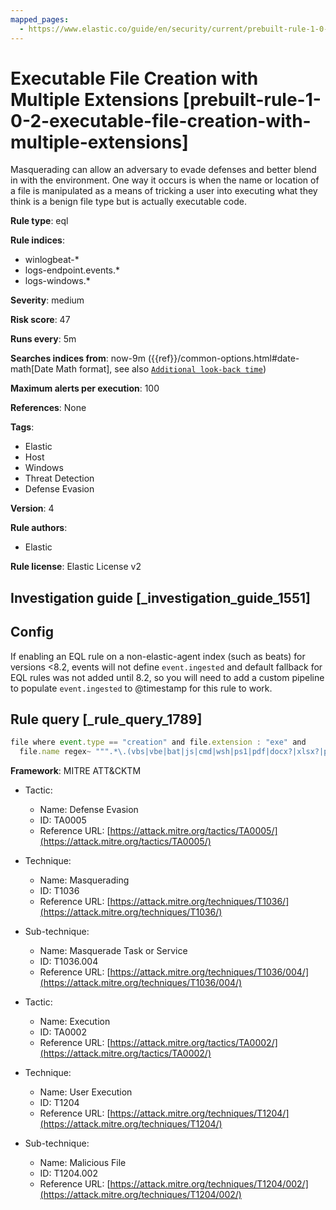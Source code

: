 ```yaml
---
mapped_pages:
  - https://www.elastic.co/guide/en/security/current/prebuilt-rule-1-0-2-executable-file-creation-with-multiple-extensions.html
---
```


# Executable File Creation with Multiple Extensions [prebuilt-rule-1-0-2-executable-file-creation-with-multiple-extensions]

Masquerading can allow an adversary to evade defenses and better blend in with the environment. One way it occurs is when the name or location of a file is manipulated as a means of tricking a user into executing what they think is a benign file type but is actually executable code.

**Rule type**: eql

**Rule indices**:

* winlogbeat-*
* logs-endpoint.events.*
* logs-windows.*

**Severity**: medium

**Risk score**: 47

**Runs every**: 5m

**Searches indices from**: now-9m ({{ref}}/common-options.html#date-math[Date Math format], see also [`Additional look-back time`](docs-content://solutions/security/detect-and-alert/create-detection-rule.md#rule-schedule))

**Maximum alerts per execution**: 100

**References**: None

**Tags**:

* Elastic
* Host
* Windows
* Threat Detection
* Defense Evasion

**Version**: 4

**Rule authors**:

* Elastic

**Rule license**: Elastic License v2

## Investigation guide [_investigation_guide_1551]

## Config

If enabling an EQL rule on a non-elastic-agent index (such as beats) for versions <8.2, events will not define `event.ingested` and default fallback for EQL rules was not added until 8.2, so you will need to add a custom pipeline to populate `event.ingested` to @timestamp for this rule to work.

## Rule query [_rule_query_1789]

```js
file where event.type == "creation" and file.extension : "exe" and
  file.name regex~ """.*\.(vbs|vbe|bat|js|cmd|wsh|ps1|pdf|docx?|xlsx?|pptx?|txt|rtf|gif|jpg|png|bmp|hta|txt|img|iso)\.exe"""
```

**Framework**: MITRE ATT&CKTM

* Tactic:

    * Name: Defense Evasion
    * ID: TA0005
    * Reference URL: [https://attack.mitre.org/tactics/TA0005/](https://attack.mitre.org/tactics/TA0005/)

* Technique:

    * Name: Masquerading
    * ID: T1036
    * Reference URL: [https://attack.mitre.org/techniques/T1036/](https://attack.mitre.org/techniques/T1036/)

* Sub-technique:

    * Name: Masquerade Task or Service
    * ID: T1036.004
    * Reference URL: [https://attack.mitre.org/techniques/T1036/004/](https://attack.mitre.org/techniques/T1036/004/)

* Tactic:

    * Name: Execution
    * ID: TA0002
    * Reference URL: [https://attack.mitre.org/tactics/TA0002/](https://attack.mitre.org/tactics/TA0002/)

* Technique:

    * Name: User Execution
    * ID: T1204
    * Reference URL: [https://attack.mitre.org/techniques/T1204/](https://attack.mitre.org/techniques/T1204/)

* Sub-technique:

    * Name: Malicious File
    * ID: T1204.002
    * Reference URL: [https://attack.mitre.org/techniques/T1204/002/](https://attack.mitre.org/techniques/T1204/002/)



